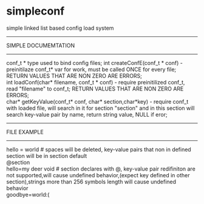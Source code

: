 # simpleconf
simple linked list based config load system

____________________________________________
SIMPLE DOCUMEMTATION
____________________________________________
conf_t * type used to bind config files;
int createConfE(conf_t * conf)  - preinitilaze conf_t* var for work, must be called ONCE for every file; RETURN VALUES THAT ARE NON ZERO ARE ERRORS;    
int loadConf(char* filename, conf_t * conf) - require preinitilized conf_t, read "filename" to conf_t; RETURN VALUES THAT ARE NON ZERO ARE ERRORS;    
char* getKeyValue(conf_t* conf, char* section,char*key) - require conf_t with loaded file, will search in it for section "section" and in this section will search key-value pair by name, return string value, NULL if eror;    


_________________________
FILE EXAMPLE
_________________________
hello = world   # spaces will be deleted, key-value pairs that non in defined section will be in section default    
@section    
hello=my deer void # section declares with @, key-value pair redifiniton are not supported,will cause undefined behavior,(expect key defined in other section),strings more than 256 symbols length will cause undefined behavior    
goodbye=world:(    
